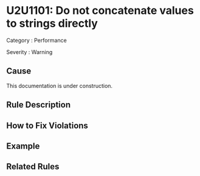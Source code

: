 # U2U1101: Do not concatenate values to strings directly

Category : Performance

Severity : Warning

## Cause

This documentation is under construction.

## Rule Description



## How to Fix Violations



## Example



## Related Rules
